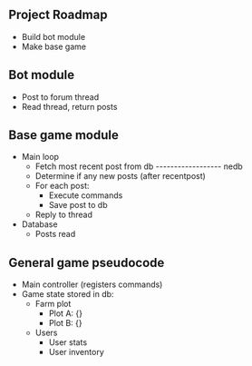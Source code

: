 ## Project Roadmap

* Build bot module
* Make base game

## Bot module

* Post to forum thread
* Read thread, return posts

## Base game module

* Main loop
  * Fetch most recent post from db ------------------ nedb
  * Determine if any new posts (after recentpost)
  * For each post:
    * Execute commands
    * Save post to db
  * Reply to thread
* Database
    * Posts read

## General game pseudocode

* Main controller (registers commands)
* Game state stored in db:
  * Farm plot
    * Plot A: {}
    * Plot B: {}
  * Users
    * User stats
    * User inventory
